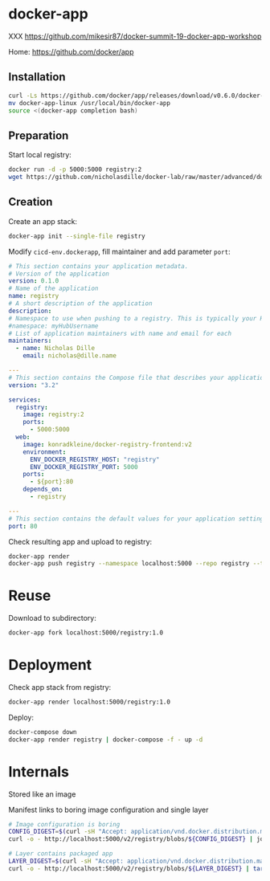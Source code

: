 # docker-app

XXX https://github.com/mikesir87/docker-summit-19-docker-app-workshop

Home: https://github.com/docker/app

## Installation

```bash
curl -Ls https://github.com/docker/app/releases/download/v0.6.0/docker-app-linux.tar.gz | tar -xvz
mv docker-app-linux /usr/local/bin/docker-app
source <(docker-app completion bash)
```

## Preparation

Start local registry:

```bash
docker run -d -p 5000:5000 registry:2
wget https://github.com/nicholasdille/docker-lab/raw/master/advanced/docker-compose/docker-compose.yml
```

## Creation

Create an app stack:

```bash
docker-app init --single-file registry
```

Modify `cicd-env.dockerapp`, fill maintainer and add parameter `port`:

```yaml
# This section contains your application metadata.
# Version of the application
version: 0.1.0
# Name of the application
name: registry
# A short description of the application
description:
# Namespace to use when pushing to a registry. This is typically your Hub username.
#namespace: myHubUsername
# List of application maintainers with name and email for each
maintainers:
  - name: Nicholas Dille
    email: nicholas@dille.name

---
# This section contains the Compose file that describes your application services.
version: "3.2"

services:
  registry:
    image: registry:2
    ports:
      - 5000:5000
  web:
    image: konradkleine/docker-registry-frontend:v2
    environment:
      ENV_DOCKER_REGISTRY_HOST: "registry"
      ENV_DOCKER_REGISTRY_PORT: 5000
    ports:
      - ${port}:80
    depends_on:
      - registry

---
# This section contains the default values for your application settings.
port: 80
```

Check resulting app and upload to registry:

```bash
docker-app render
docker-app push registry --namespace localhost:5000 --repo registry --tag 1.0
```

# Reuse

Download to subdirectory:

```bash
docker-app fork localhost:5000/registry:1.0
```

# Deployment

Check app stack from registry:

```bash
docker-app render localhost:5000/registry:1.0
```

Deploy:

```bash
docker-compose down
docker-app render registry | docker-compose -f - up -d
```

# Internals

Stored like an image

Manifest links to boring image configuration and single layer

```bash
# Image configuration is boring
CONFIG_DIGEST=$(curl -sH "Accept: application/vnd.docker.distribution.manifest.v2+json" http://localhost:5000/v2/registry/manifests/1.0 | jq --raw-output '.config.digest')
curl -o - http://localhost:5000/v2/registry/blobs/${CONFIG_DIGEST} | jq

# Layer contains packaged app
LAYER_DIGEST=$(curl -sH "Accept: application/vnd.docker.distribution.manifest.v2+json" http://localhost:5000/v2/registry/manifests/1.0 | jq --raw-output '.layers[0].digest')
curl -o - http://localhost:5000/v2/registry/blobs/${LAYER_DIGEST} | tar -tvz
```
